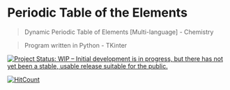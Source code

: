 # Periodic Table of the Elements

> Dynamic Periodic Table of Elements [Multi-language] - Chemistry

> Program written in Python - TKinter

[![Project Status: WIP – Initial development is in progress, but there has not yet been a stable, usable release suitable for the public.](https://www.repostatus.org/badges/latest/wip.svg)](https://www.repostatus.org/#wip)

[![HitCount](http://hits.dwyl.com/{username}/Periodic-Table-Of-Elements.svg)](http://hits.dwyl.com/{username}/Periodic-Table-Of-Elements)

